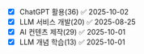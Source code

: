 - [x] ChatGPT 활용(36) ✅ 2025-10-02
- [x] LLM 서비스 개발(20) ✅ 2025-08-25
- [x] AI 컨텐츠 제작(29) ✅ 2025-10-01
- [x] LLM 개념 학습(13) ✅ 2025-10-01
